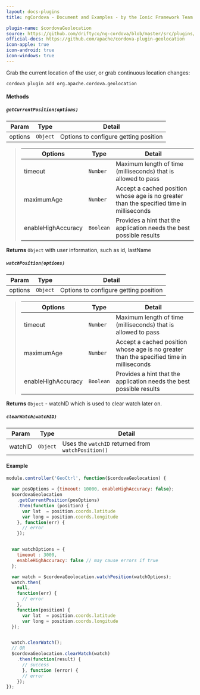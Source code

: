 ```yaml
---
layout: docs-plugins
title: ngCordova - Document and Examples - by the Ionic Framework Team

plugin-name: $cordovaGeolocation
source: https://github.com/driftyco/ng-cordova/blob/master/src/plugins/geolocation.js
official-docs: https://github.com/apache/cordova-plugin-geolocation
icon-apple: true
icon-android: true
icon-windows: true
---
```



Grab the current location of the user, or grab continuous location changes:


```
cordova plugin add org.apache.cordova.geolocation
```

#### Methods

##### `getCurrentPosition(options)`

| Param        | Type           | Detail  |
| ------------ |----------------| --------|
| options       | `Object`      | Options to configure getting position |

> | Options       | Type           | Detail  |
> | ------------  |----------------| --------|
> | timeout       | `Number`       | Maximum length of time (milliseconds) that is allowed to pass |
> | maximumAge    | `Number`       | Accept a cached position whose age is no greater than the specified time in milliseconds |
> | enableHighAccuracy | `Boolean`  | Provides a hint that the application needs the best possible results |

**Returns** `Object` with user information, such as id, lastName


##### `watchPosition(options)`

| Param        | Type           | Detail  |
| ------------ |----------------| --------|
| options       | `Object`      | Options to configure getting position |

> | Options       | Type           | Detail  |
> | ------------  |----------------| --------|
> | timeout       | `Number`       | Maximum length of time (milliseconds) that is allowed to pass |
> | maximumAge    | `Number`       | Accept a cached position whose age is no greater than the specified time in milliseconds |
> | enableHighAccuracy | `Boolean`  | Provides a hint that the application needs the best possible results |


**Returns** `Object` - watchID which is used to clear watch later on.

##### `clearWatch(watchID)`

| Param        | Type           | Detail  |
| ------------ |----------------| --------|
| watchID       | `Object`      | Uses the `watchID` returned from `watchPosition()` |


#### Example

```javascript
module.controller('GeoCtrl', function($cordovaGeolocation) {

  var posOptions = {timeout: 10000, enableHighAccuracy: false};
  $cordovaGeolocation
    .getCurrentPosition(posOptions)
    .then(function (position) {
      var lat  = position.coords.latitude
      var long = position.coords.longitude
    }, function(err) {
      // error
    });


  var watchOptions = {
    timeout : 3000,
    enableHighAccuracy: false // may cause errors if true
  };

  var watch = $cordovaGeolocation.watchPosition(watchOptions);
  watch.then(
    null,
    function(err) {
      // error
    },
    function(position) {
      var lat  = position.coords.latitude
      var long = position.coords.longitude
  });


  watch.clearWatch();
  // OR
  $cordovaGeolocation.clearWatch(watch)
    .then(function(result) {
      // success
      }, function (error) {
      // error
    });
});
```
